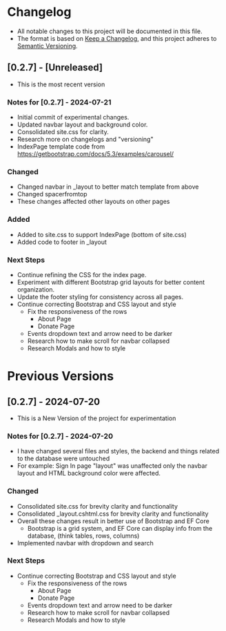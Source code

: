 # Changelog
- All notable changes to this project will be documented in this file.
- The format is based on [Keep a Changelog](https://keepachangelog.com/en/1.1.0/),
and this project adheres to [Semantic Versioning](https://semver.org/spec/v2.0.0.html).

## [0.2.7] - [Unreleased]
- This is the most recent version

### Notes for [0.2.7] - 2024-07-21
- Initial commit of experimental changes.
- Updated navbar layout and background color.
- Consolidated site.css for clarity.
- Research more on changelogs and "versioning"
- IndexPage template code from https://getbootstrap.com/docs/5.3/examples/carousel/

### Changed
- Changed navbar in _layout to better match template from above
- Changed spacerfromtop
- These changes affected other layouts on other pages

### Added
- Added to site.css to support IndexPage (bottom of site.css)
- Added code to footer in _layout

### Next Steps
- Continue refining the CSS for the index page.
- Experiment with different Bootstrap grid layouts for better content organization.
- Update the footer styling for consistency across all pages.
- Continue correcting Bootstrap and CSS layout and style
  - Fix the responsiveness of the rows 
    - About Page
    - Donate Page
  - Events dropdown text and arrow need to be darker
  - Research how to make scroll for navbar collapsed
  - Research Modals and how to style

# Previous Versions

## [0.2.7] - 2024-07-20
- This is a New Version of the project for experimentation 

### Notes for [0.2.7] - 2024-07-20
- I have changed several files and styles, the backend and things related to the database were untouched
- For example: Sign In page "layout" was unaffected only the navbar layout and HTML background color were affected.

### Changed
- Consolidated site.css for brevity clarity and functionality
- Consolidated _layout.cshtml.css for brevity clarity and functionality
- Overall these changes result in better use of Bootstrap and EF Core
  - Bootstrap is a grid system, and EF Core can display info from the database, (think tables, rows, columns)
- Implemented navbar with dropdown and search

### Next Steps
- Continue correcting Bootstrap and CSS layout and style
  - Fix the responsiveness of the rows 
    - About Page
    - Donate Page
  - Events dropdown text and arrow need to be darker
  - Research how to make scroll for navbar collapsed
  - Research Modals and how to style
